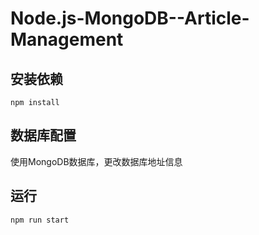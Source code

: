 # Node.js-MongoDB--Article-Management

## 安装依赖
````
npm install
````

## 数据库配置

使用MongoDB数据库，更改数据库地址信息

## 运行
````
npm run start
````